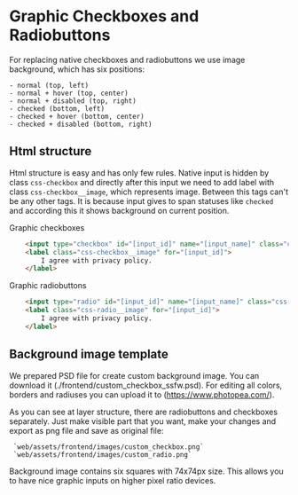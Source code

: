 # Graphic Checkboxes and Radiobuttons
For replacing native checkboxes and radiobuttons we use image background, which has six positions:

    - normal (top, left)
    - normal + hover (top, center)
    - normal + disabled (top, right)
    - checked (bottom, left)
    - checked + hover (bottom, center)
    - checked + disabled (bottom, right)

## Html structure
Html structure is easy and has only few rules. Native input is hidden by class `css-checkbox` and directly after this input we need to add label with class `css-checkbox__image`, which represents image. Between this tags can't be any other tags. It is because input gives to span statuses like `checked` and according this it shows background on current position.

Graphic checkboxes
```Html
    <input type="checkbox" id="[input_id]" name="[input_name]" class="css-checkbox" value="1">
    <label class="css-checkbox__image" for="[input_id]">
        I agree with privacy policy.
    </label>
```

Graphic radiobuttons
```Html
    <input type="radio" id="[input_id]" name="[input_name]" class="css-radio" value="1">
    <label class="css-radio__image" for="[input_id]">
        I agree with privacy policy.
    </label>
```

## Background image template
We prepared PSD file for create custom background image. You can download it (./frontend/custom_checkbox_ssfw.psd). For editing all colors, borders and radiuses you can upload it to (https://www.photopea.com/).

As you can see at layer structure, there are radiobuttons and checkboxes separately. Just make visible part that you want, make your changes and export as png file and save as original file:

```
 `web/assets/frontend/images/custom_checkbox.png`
 `web/assets/frontend/images/custom_radio.png`
```

Background image contains six squares with 74x74px size. This allows you to have nice graphic inputs on higher pixel ratio devices.
